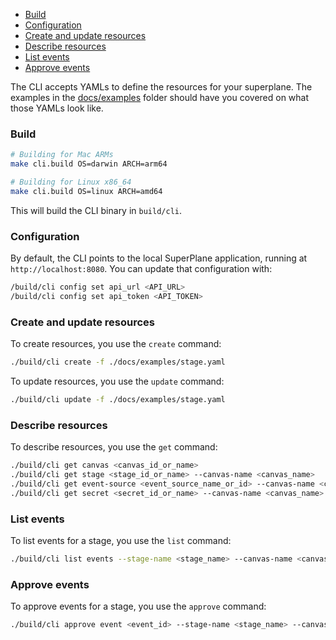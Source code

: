 - [Build](#build)
- [Configuration](#configuration)
- [Create and update resources](#create-and-update-resources)
- [Describe resources](#describe-resources)
- [List events](#list-events)
- [Approve events](#approve-events)

The CLI accepts YAMLs to define the resources for your superplane. The examples in the [docs/examples](./examples) folder should have you covered on what those YAMLs look like.

### Build

```bash
# Building for Mac ARMs
make cli.build OS=darwin ARCH=arm64

# Building for Linux x86_64
make cli.build OS=linux ARCH=amd64
```

This will build the CLI binary in `build/cli`.

### Configuration

By default, the CLI points to the local SuperPlane application, running at `http://localhost:8080`. You can update that configuration with:

```bash
/build/cli config set api_url <API_URL>
/build/cli config set api_token <API_TOKEN>
```

### Create and update resources

To create resources, you use the `create` command:

```bash
./build/cli create -f ./docs/examples/stage.yaml
```

To update resources, you use the `update` command:

```bash
./build/cli update -f ./docs/examples/stage.yaml
```

### Describe resources

To describe resources, you use the `get` command:

```bash
./build/cli get canvas <canvas_id_or_name>
./build/cli get stage <stage_id_or_name> --canvas-name <canvas_name>
./build/cli get event-source <event_source_name_or_id> --canvas-name <canvas_name>
./build/cli get secret <secret_id_or_name> --canvas-name <canvas_name>
```

### List events

To list events for a stage, you use the `list` command:

```bash
./build/cli list events --stage-name <stage_name> --canvas-name <canvas_name>
```

### Approve events

To approve events for a stage, you use the `approve` command:

```bash
./build/cli approve event <event_id> --stage-name <stage_name> --canvas-name <canvas_name>
```